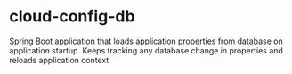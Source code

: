 # cloud-config-db
Spring Boot application that loads application properties from database on application startup.
Keeps tracking any database change in properties and reloads application context
